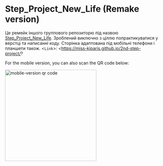 # Step_Project_New_Life (Remake version)

Це ремейк іншого группового репозиторю під назвою [Step_Project_New_Life](https://github.com/Miss-Kiparis/Step_Project_New_Life). 
Зроблений виключно з ціллю попрактикуватися у верстці та написанні коду. Сторінка адаптована під мобільні телефони і планшети також.
<`Link`>: <https://miss-kiparis.github.io/2nd-step-project/?



For the mobile version, you can also scan the QR code below:

<img src="https://user-images.githubusercontent.com/98182976/179948557-b791c33e-b461-4faf-bdf8-da93676ab38f.png" width= "300" alt="mobile-version qr code">
